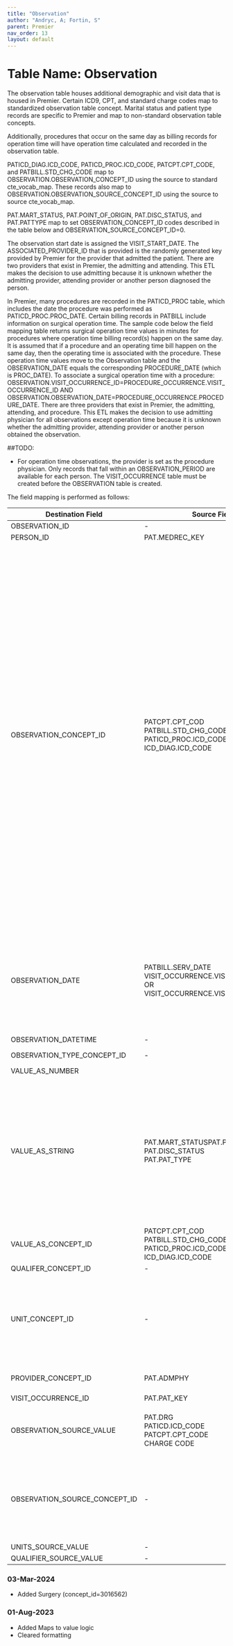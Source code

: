 ```yaml
---
title: "Observation"
author: "Andryc, A; Fortin, S"
parent: Premier
nav_order: 13
layout: default
---
```


# Table Name: Observation

The observation table houses additional demographic and visit data that is housed in Premier. Certain ICD9, CPT, and standard charge codes map to standardized observation table concept. Marital status and patient type records are specific to Premier and map to non-standard observation table concepts. 

Additionally, procedures that occur on the same day as billing records for operation time will have operation time calculated and recorded in the observation table.

PATICD_DIAG.ICD_CODE, PATICD_PROC.ICD_CODE, PATCPT.CPT_CODE, and PATBILL.STD_CHG_CODE map to OBSERVATION.OBSERVATION_CONCEPT_ID using the source to standard cte_vocab_map. These records also map to OBSERVATION.OBSERVATION_SOURCE_CONCEPT_ID using the source to source cte_vocab_map.

PAT.MART_STATUS, PAT.POINT_OF_ORIGIN, PAT.DISC_STATUS, and PAT.PATTYPE map to set OBSERVATION_CONCEPT_ID codes described in the table below and OBSERVATION_SOURCE_CONCEPT_ID=0. 

The observation start date is assigned the VISIT_START_DATE. The ASSOCIATED_PROVIDER_ID that is provided is the randomly generated key provided by Premier for the provider that admitted the patient. There are two providers that exist in Premier, the admitting and attending. This ETL makes the decision to use admitting because it is unknown whether the admitting provider, attending provider or another person diagnosed the person.  

In Premier, many procedures are recorded in the PATICD_PROC table, which includes the date the procedure was performed as PATICD_PROC.PROC_DATE. Certain billing records in PATBILL include information on surgical operation time. The sample code below the field mapping table returns surgical operation time values in minutes for procedures where operation time billing record(s) happen on the same day. It is assumed that if a procedure and an operating time bill happen on the same day, then the operating time is associated with the procedure. These operation time values move to the Observation table and the OBSERVATION_DATE equals the corresponding PROCEDURE_DATE (which is PROC_DATE). To associate a surgical operation time with a procedure: OBSERVATION.VISIT_OCCURRENCE_ID=PROCEDURE_OCCURRENCE.VISIT_OCCURRENCE_ID AND OBSERVATION.OBSERVATION_DATE=PROCEDURE_OCCURRENCE.PROCEDURE_DATE.
There are three providers that exist in Premier, the admitting, attending, and procedure. This ETL makes the decision to use admitting physician for all observations except operation time because it is unknown whether the admitting provider, attending provider or another person obtained the observation. 

##TODO: 
- For operation time observations, the provider is set as the procedure physician.
Only records that fall within an OBSERVATION_PERIOD are available for each person. The VISIT_OCCURRENCE table must be created before the OBSERVATION table is created.

 
The field mapping is performed as follows:

|Destination Field|Source Field|Applied Rule|Comment|
|--- |--- |--- |--- |
|OBSERVATION_ID|-|System-generated||
|PERSON_ID|PAT.MEDREC_KEY|||
|OBSERVATION_CONCEPT_ID|PATCPT.CPT_COD<br>PATBILL.STD_CHG_CODE<br>PATICD_PROC.ICD_CODEPAT<br>ICD_DIAG.ICD_CODE|For records from PATCPT.CPT_CODE, and PATBILL.STD_CHG_CODE:  <br><br>QUERY: SOURCE TO STANDARD <code>SELECT TARGET_CONCEPT_ID FROM CTE_VOCAB_MAP WHERE SOURCE_VOCABULARY_ID IN ('CPT4', 'HCPCS', 'JNJ_PMR_OBS_CODE', 'JNJ_PMR_PROC_CHRG_CD') AND TARGET_DOMAIN_ID = 'Observation'</code> <br><br> For records from PATICD_PROC.ICD_CODE and PATICD_DIAG.ICD_CODE: where ICD_VERSION=9  QUERY: SOURCE TO STANDARD  <code> SELECT TARGET_CONCEPT_ID FROM CTE_VOCAB_MAP WHERE SOURCE_VOCABULARY_ID IN ('ICD9CM') AND TARGET_DOMAIN_ID = 'Observation'</code> <br><br>For records from PATICD_PROC.ICD_CODE and PATICD_DIAG.ICD_CODE:where ICD_VERSION=10  QUERY: SOURCE TO STANDARD  <code>SELECT TARGET_CONCEPT_ID FROM CTE_VOCAB_MAP WHERE SOURCE_VOCABULARY_ID IN ('ICD10CM') AND TARGET_DOMAIN_ID = 'Observation'</code> <br><br>For PAT.MART_STATUS, OBSERVATION_CONCEPT_ID=4053609 <br><br>For PAT.POINT_OF_ORIGIN, OBSERVATION_CONCEPT_ID=40757183 <br><br>For PAT.DISC_STATUS, OBSERVATION_CONCEPT_ID=40757177 <br><br>For PAT.PATTYPE, OBSERVATION_CONCEPT_ID=40769091 <br><br>When operation time observation values then 3016562||
|OBSERVATION_DATE|PATBILL.SERV_DATE <br>VISIT_OCCURRENCE.VISIT_START_DATE OR VISIT_OCCURRENCE.VISIT_START_DATE|If observation is from PATBILL use service date<br>If observation comes from PAT.MS_DRG, PATCPT.CPT_CODE, PATICD_PROC.ICD_CODE, PATICD_DIAG.ICD_CODE then use visit start date <br><br> For operation time observation, a combination of procedure date and visit start date unless the procedure date is greater than the end of the month||
|OBSERVATION_DATETIME|-|NULL||
|OBSERVATION_TYPE_CONCEPT_ID|-|38000281 Observation recorded from EHR with text result||
|VALUE_AS_NUMBER||||
|VALUE_AS_STRING|PAT.MART_STATUSPAT.POINT_OF_ORIGIN<br>PAT.DISC_STATUS<br>PAT.PAT_TYPE|Value_as_string only populated for Premier-specific fields mart_status, point_of_origin, disc_status, and pat_type<br>Marital status values populated directly from PAT.MART_STATUS as ‘M’, ‘S’, ‘O’, or ‘U’ <br><code>select point_of_origin_desc from poorgin pojoin pat p on p.mart_status=po.point_of_origin</code> <br><br> <code>select disc_status from poorgin pojoin pat p on p.mart_status=po.point_of_origin</code> <br><br> <code>select pat_type_desc from pattype pjoin pat p1 on p1.pat_type=p.pat_type</code>|Use look up values in the text fields.|
|VALUE_AS_CONCEPT_ID|PATCPT.CPT_COD <br>PATBILL.STD_CHG_CODE <br>PATICD_PROC.ICD_CODEPAT<br> ICD_DIAG.ICD_CODE |same rules as for concept_id and source_concept_id, but use 'Maps to value' relationship||
|QUALIFER_CONCEPT_ID|-|NULL||
|UNIT_CONCEPT_ID|-|For operation time records 8550 Else NULL|Set UNIT_CONCEPT_ID = NULL when the source unit value is NULL;Set UNIT_CONCEPT_ID = 0 when source unit value is not NULL but doesn't have a mapping|
|PROVIDER_CONCEPT_ID|PAT.ADMPHY|When operation time PATICD_PROC.PROC_PHY Else PAT.ADMPHY||
|VISIT_OCCURRENCE_ID|PAT.PAT_KEY|||
|OBSERVATION_SOURCE_VALUE|PAT.DRG<br>PATICD.ICD_CODE<br>PATCPT.CPT_CODE<br>CHARGE CODE|Standard charge code value:<br> <code>SELECT CONCAT(STD_CHG_DESC, ' / ', HOSP_CHG_DESC) AS SOURCE_VALUE FROM PATBILL AJOIN CHGMSTR B ON A.STD_CHG_CODE=B.STD_CHG_CODE JOIN hospchg C ON A.hosp_chg_id=C.hosp_chg_id</code>||
|OBSERVATION_SOURCE_CONCEPT_ID|-|QUERY: SOURCE TO SOURCE <br> <code>SELECT SOURCE_CONCEPT_ID FROM CTE_VOCAB_MAP WHERE SOURCE_VOCABULARY_ID IN ('ICD9CM', 'ICD10CM', 'CPT4', 'HCPCS') AND TARGET_VOCABULARY_ID IN ('ICD9CM', 'ICD10CM', 'CPT4', 'HCPCS')</code> <br><br>For operation time records, NULL for now||
|UNITS_SOURCE_VALUE|-|NULL||
|QUALIFIER_SOURCE_VALUE|-|NULL||

### 03-Mar-2024 
- Added Surgery (concept_id=3016562)
  
### 01-Aug-2023
- Added Maps to value logic
- Cleared formatting

